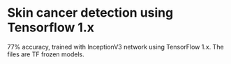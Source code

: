 # Skin cancer detection using Tensorflow 1.x

77% accuracy, trained with InceptionV3 network using TensorFlow 1.x. The files are TF frozen models.